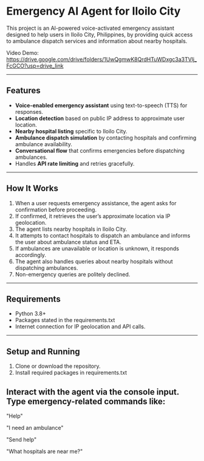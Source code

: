 # Emergency AI Agent for Iloilo City

This project is an AI-powered voice-activated emergency assistant designed to help users in Iloilo City, Philippines, by providing quick access to ambulance dispatch services and information about nearby hospitals.

Video Demo: https://drive.google.com/drive/folders/1UwQgmwK8QrdHTuWDxgc3a3TVlj_FcGCO?usp=drive_link

---

## Features

- **Voice-enabled emergency assistant** using text-to-speech (TTS) for responses.
- **Location detection** based on public IP address to approximate user location.
- **Nearby hospital listing** specific to Iloilo City.
- **Ambulance dispatch simulation** by contacting hospitals and confirming ambulance availability.
- **Conversational flow** that confirms emergencies before dispatching ambulances.
- Handles **API rate limiting** and retries gracefully.

---

## How It Works

1. When a user requests emergency assistance, the agent asks for confirmation before proceeding.
2. If confirmed, it retrieves the user’s approximate location via IP geolocation.
3. The agent lists nearby hospitals in Iloilo City.
4. It attempts to contact hospitals to dispatch an ambulance and informs the user about ambulance status and ETA.
5. If ambulances are unavailable or location is unknown, it responds accordingly.
6. The agent also handles queries about nearby hospitals without dispatching ambulances.
7. Non-emergency queries are politely declined.

---

## Requirements

- Python 3.8+
- Packages stated in the requirements.txt
- Internet connection for IP geolocation and API calls.

---

## Setup and Running

1. Clone or download the repository.
2. Install required packages in requirements.txt

## Interact with the agent via the console input. Type emergency-related commands like:

"Help"

"I need an ambulance"

"Send help"

"What hospitals are near me?"



